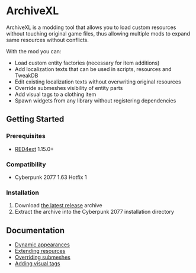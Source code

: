 # ArchiveXL

ArchiveXL is a modding tool that allows you to load custom resources without touching original game files,
thus allowing multiple mods to expand same resources without conflicts.

With the mod you can:

- Load custom entity factories (necessary for item additions)
- Add localization texts that can be used in scripts, resources and TweakDB
- Edit existing localization texts without overwriting original resources
- Override submeshes visibility of entity parts
- Add visual tags to a clothing item
- Spawn widgets from any library without registering dependencies

## Getting Started

### Prerequisites

- [RED4ext](https://docs.red4ext.com/getting-started/installing-red4ext) 1.15.0+

### Compatibility

- Cyberpunk 2077 1.63 Hotfix 1

### Installation

1. Download [the latest release](https://github.com/psiberx/cp2077-archive-xl/releases) archive
2. Extract the archive into the Cyberpunk 2077 installation directory

## Documentation

- [Dynamic appearances](https://github.com/psiberx/cp2077-archive-xl/wiki#dynamic-appearances)
- [Extending resources](https://github.com/psiberx/cp2077-archive-xl/wiki#extending-resources)
- [Overriding submeshes](https://github.com/psiberx/cp2077-archive-xl/wiki#overriding-submeshes)
- [Adding visual tags](https://github.com/psiberx/cp2077-archive-xl/wiki#adding-visual-tags)
